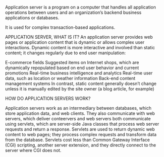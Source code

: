 Application server is a program on a computer  that handles all application operations between users and an organization’s backend business applications or databases.

It  is  used for complex transaction-based applications.

APPLICATION SERVER, WHAT IS IT?
An application server provides web pages or application content that is dynamic or allows complex user interactions. Dynamic content is more interactive and involved than static content; it changes regularly due to end user manipulation:

E-commerce fields
Suggested items on Internet shops, which are dynamically repopulated based on end user behavior and current promotions
Real-time business intelligence and analytics
Real-time user data, such as location or weather information
Back-end content management systems
In contrast, static content generally doesn’t change unless it is manually edited by the site owner (a blog article, for example)

HOW DO APPLICATION SERVERS WORK?

Application servers work as an intermediary between databases, which store application data, and web clients. They also communicate with web servers, which deliver conteervers and web servers both communicate using servlets, which are server-side Java classes that process web server requests and return a response. Servlets are used to return dynamic web content to web pages; they process complex requests and transform data from the database. Servlets cost less than Common Gateway Interface (CGI) scripting, another server extension, and they directly connect to the server where CGI does not.
